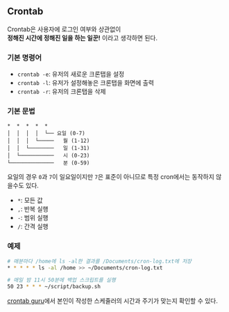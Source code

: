 ## Crontab
Crontab은 사용자에 로그인 여부와 상관없이 <br>
**정해진 시간에 정해진 일을 하는 일꾼!** 이라고 생각하면 된다. 

### 기본 명령어
- `crontab -e`: 유저의 새로운 크론탭을 설정
- `crontab -l`: 유저가 설정해놓은 크론탭을 화면에 출력
- `crontab -r`: 유저의 크론탭을 삭제

### 기본 문법

```
*  *  *  *  *
│  │  │  │  └── 요일 (0-7)
│  │  │  └─────   월 (1-12)
│  │  └────────   일 (1-31)
│  └───────────   시 (0-23)
└──────────────   분 (0-59)
```

요일의 경우 `0`과 `7`이 일요일이지만 `7`은 표준이 아니므로 특정 cron에서는 동작하지 않을수도 있다.

- `*`: 모든 값
- `,`: 반복 실행
- `-`: 범위 실행
- `/`: 간격 실행

### 예제 
```bash
# 매분마다 /home에 ls -al한 결과를 /Documents/cron-log.txt에 저장
* * * * * ls -al /home >> ~/Documents/cron-log.txt
```

```bash
# 매일 밤 11시 50분에 백업 스크립트를 실행
50 23 * * * ~/script/backup.sh
```

[crontab guru](https://crontab.guru)에서 본인이 작성한 스케줄러의 시간과 주기가 맞는지 확인할 수 있다.
